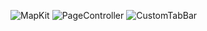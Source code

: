 ![MapKit](https://user-images.githubusercontent.com/38347138/125178837-10ca6680-e1f1-11eb-8ae3-9a664bd07aa5.gif)
![PageController](https://user-images.githubusercontent.com/38347138/125178838-11fb9380-e1f1-11eb-8f1b-0f9733e14cbd.gif)
![CustomTabBar](https://user-images.githubusercontent.com/38347138/127751131-d510f1e1-4b30-427d-8a19-af45a8d69262.gif)
